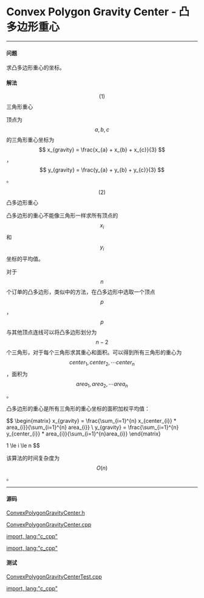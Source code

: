 <script type="text/javascript" src="https://cdnjs.cloudflare.com/ajax/libs/mathjax/2.7.1/MathJax.js?config=TeX-AMS-MML_HTMLorMML"/></script>
<script> gitbook.events.bind("page.change", function() { MathJax.Hub.Queue(["Typeset",MathJax.Hub]); } </script>

# Convex Polygon Gravity Center - 凸多边形重心

--------

#### 问题

求凸多边形重心的坐标。

#### 解法

$$ (1) $$ 三角形重心

顶点为$$ a, b, c $$的三角形重心坐标为$$ x_{gravity} = \frac{x_{a} + x_{b} + x_{c}}{3} $$，$$ y_{gravity} = \frac{y_{a} + y_{b} + y_{c}}{3} $$。

$$ (2) $$ 凸多边形重心

凸多边形的重心不能像三角形一样求所有顶点的$$ x_{i} $$和$$ y_{i} $$坐标的平均值。

对于$$ n $$个订单的凸多边形，类似<ConvexPolygonGravityCenter>中的方法，在凸多边形中选取一个顶点$$ p $$，$$ p $$与其他顶点连线可以将凸多边形划分为$$ n - 2 $$个三角形，对于每个三角形求其重心和面积。可以得到所有三角形的重心为$$ center_{1}, center_{2}, \cdots center_{n} $$，面积为$$ area_{1}, area_{2}, \cdots area_{n} $$。

凸多边形的重心是所有三角形的重心坐标的面积加权平均值：

$$
\begin{matrix}
x_{gravity} = \frac{\sum_{i=1}^{n} x_{center_{i}} * area_{i}}{\sum_{i=1}^{n} area_{i}}  \\
y_{gravity} = \frac{\sum_{i=1}^{n} y_{center_{i}} * area_{i}}{\sum_{i=1}^{n}area_{i}}
\end{matrix}

1 \le i \le n
$$

该算法的时间复杂度为$$ O(n) $$。

--------

#### 源码

[ConvexPolygonGravityCenter.h](https://github.com/linrongbin16/Way-to-Algorithm/blob/master/src/AnalyticGeometry/Polygon/ConvexPolygonGravityCenter.h)

[ConvexPolygonGravityCenter.cpp](https://github.com/linrongbin16/Way-to-Algorithm/blob/master/src/AnalyticGeometry/Polygon/ConvexPolygonGravityCenter.cpp)

[import, lang:"c_cpp"](../../../../src/AnalyticGeometry/Polygon/ConvexPolygonGravityCenter.h)

[import, lang:"c_cpp"](../../../../src/AnalyticGeometry/Polygon/ConvexPolygonGravityCenter.cpp)

#### 测试

[ConvexPolygonGravityCenterTest.cpp](https://github.com/linrongbin16/Way-to-Algorithm/blob/master/src/AnalyticGeometry/Polygon/ConvexPolygonGravityCenterTest.cpp)

[import, lang:"c_cpp"](../../../../src/AnalyticGeometry/Polygon/ConvexPolygonGravityCenterTest.cpp)
